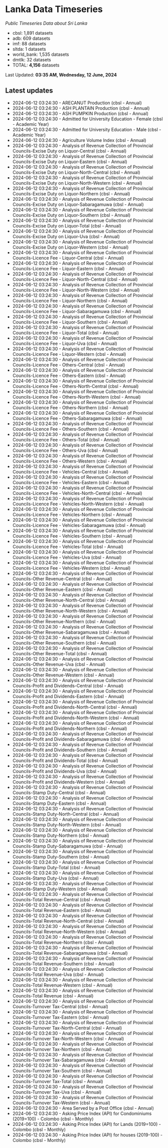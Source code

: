 # Lanka Data Timeseries
*Public Timeseries Data about Sri Lanka*

* cbsl: 1,891 datasets
* adb: 609 datasets
* imf: 88 datasets
* sltda: 1 datasets
* world_bank: 1,535 datasets
* dmtlk: 32 datasets
* TOTAL: **4,156** datasets

Last Updated: **03:35 AM, Wednesday, 12 June, 2024**

## Latest updates

* 2024-06-12 03:24:30 - ARECANUT Production (cbsl - Annual)
* 2024-06-12 03:24:30 - ASH PLANTAIN Production (cbsl - Annual)
* 2024-06-12 03:24:30 - ASH PUMPKIN Production (cbsl - Annual)
* 2024-06-12 03:24:30 - Admitted for University Education - Female (cbsl - Academic Year)
* 2024-06-12 03:24:30 - Admitted for University Education - Male (cbsl - Academic Year)
* 2024-06-12 03:24:30 - Agriculture Volume Index (cbsl - Annual)
* 2024-06-12 03:24:30 - Analysis of Revenue Collection of Provincial Councils-Excise Duty on Liquor-Central (cbsl - Annual)
* 2024-06-12 03:24:30 - Analysis of Revenue Collection of Provincial Councils-Excise Duty on Liquor-Eastern (cbsl - Annual)
* 2024-06-12 03:24:30 - Analysis of Revenue Collection of Provincial Councils-Excise Duty on Liquor-North-Central (cbsl - Annual)
* 2024-06-12 03:24:30 - Analysis of Revenue Collection of Provincial Councils-Excise Duty on Liquor-North-Western (cbsl - Annual)
* 2024-06-12 03:24:30 - Analysis of Revenue Collection of Provincial Councils-Excise Duty on Liquor-Northern (cbsl - Annual)
* 2024-06-12 03:24:30 - Analysis of Revenue Collection of Provincial Councils-Excise Duty on Liquor-Sabaragamuwa (cbsl - Annual)
* 2024-06-12 03:24:30 - Analysis of Revenue Collection of Provincial Councils-Excise Duty on Liquor-Southern (cbsl - Annual)
* 2024-06-12 03:24:30 - Analysis of Revenue Collection of Provincial Councils-Excise Duty on Liquor-Total (cbsl - Annual)
* 2024-06-12 03:24:30 - Analysis of Revenue Collection of Provincial Councils-Excise Duty on Liquor-Uva (cbsl - Annual)
* 2024-06-12 03:24:30 - Analysis of Revenue Collection of Provincial Councils-Excise Duty on Liquor-Western (cbsl - Annual)
* 2024-06-12 03:24:30 - Analysis of Revenue Collection of Provincial Councils-Licence Fee - Liquor-Central (cbsl - Annual)
* 2024-06-12 03:24:30 - Analysis of Revenue Collection of Provincial Councils-Licence Fee - Liquor-Eastern (cbsl - Annual)
* 2024-06-12 03:24:30 - Analysis of Revenue Collection of Provincial Councils-Licence Fee - Liquor-North-Central (cbsl - Annual)
* 2024-06-12 03:24:30 - Analysis of Revenue Collection of Provincial Councils-Licence Fee - Liquor-North-Western (cbsl - Annual)
* 2024-06-12 03:24:30 - Analysis of Revenue Collection of Provincial Councils-Licence Fee - Liquor-Northern (cbsl - Annual)
* 2024-06-12 03:24:30 - Analysis of Revenue Collection of Provincial Councils-Licence Fee - Liquor-Sabaragamuwa (cbsl - Annual)
* 2024-06-12 03:24:30 - Analysis of Revenue Collection of Provincial Councils-Licence Fee - Liquor-Southern (cbsl - Annual)
* 2024-06-12 03:24:30 - Analysis of Revenue Collection of Provincial Councils-Licence Fee - Liquor-Total (cbsl - Annual)
* 2024-06-12 03:24:30 - Analysis of Revenue Collection of Provincial Councils-Licence Fee - Liquor-Uva (cbsl - Annual)
* 2024-06-12 03:24:30 - Analysis of Revenue Collection of Provincial Councils-Licence Fee - Liquor-Western (cbsl - Annual)
* 2024-06-12 03:24:30 - Analysis of Revenue Collection of Provincial Councils-Licence Fee - Others-Central (cbsl - Annual)
* 2024-06-12 03:24:30 - Analysis of Revenue Collection of Provincial Councils-Licence Fee - Others-Eastern (cbsl - Annual)
* 2024-06-12 03:24:30 - Analysis of Revenue Collection of Provincial Councils-Licence Fee - Others-North-Central (cbsl - Annual)
* 2024-06-12 03:24:30 - Analysis of Revenue Collection of Provincial Councils-Licence Fee - Others-North-Western (cbsl - Annual)
* 2024-06-12 03:24:30 - Analysis of Revenue Collection of Provincial Councils-Licence Fee - Others-Northern (cbsl - Annual)
* 2024-06-12 03:24:30 - Analysis of Revenue Collection of Provincial Councils-Licence Fee - Others-Sabaragamuwa (cbsl - Annual)
* 2024-06-12 03:24:30 - Analysis of Revenue Collection of Provincial Councils-Licence Fee - Others-Southern (cbsl - Annual)
* 2024-06-12 03:24:30 - Analysis of Revenue Collection of Provincial Councils-Licence Fee - Others-Total (cbsl - Annual)
* 2024-06-12 03:24:30 - Analysis of Revenue Collection of Provincial Councils-Licence Fee - Others-Uva (cbsl - Annual)
* 2024-06-12 03:24:30 - Analysis of Revenue Collection of Provincial Councils-Licence Fee - Others-Western (cbsl - Annual)
* 2024-06-12 03:24:30 - Analysis of Revenue Collection of Provincial Councils-Licence Fee - Vehicles-Central (cbsl - Annual)
* 2024-06-12 03:24:30 - Analysis of Revenue Collection of Provincial Councils-Licence Fee - Vehicles-Eastern (cbsl - Annual)
* 2024-06-12 03:24:30 - Analysis of Revenue Collection of Provincial Councils-Licence Fee - Vehicles-North-Central (cbsl - Annual)
* 2024-06-12 03:24:30 - Analysis of Revenue Collection of Provincial Councils-Licence Fee - Vehicles-North-Western (cbsl - Annual)
* 2024-06-12 03:24:30 - Analysis of Revenue Collection of Provincial Councils-Licence Fee - Vehicles-Northern (cbsl - Annual)
* 2024-06-12 03:24:30 - Analysis of Revenue Collection of Provincial Councils-Licence Fee - Vehicles-Sabaragamuwa (cbsl - Annual)
* 2024-06-12 03:24:30 - Analysis of Revenue Collection of Provincial Councils-Licence Fee - Vehicles-Southern (cbsl - Annual)
* 2024-06-12 03:24:30 - Analysis of Revenue Collection of Provincial Councils-Licence Fee - Vehicles-Total (cbsl - Annual)
* 2024-06-12 03:24:30 - Analysis of Revenue Collection of Provincial Councils-Licence Fee - Vehicles-Uva (cbsl - Annual)
* 2024-06-12 03:24:30 - Analysis of Revenue Collection of Provincial Councils-Licence Fee - Vehicles-Western (cbsl - Annual)
* 2024-06-12 03:24:30 - Analysis of Revenue Collection of Provincial Councils-Other Revenue-Central (cbsl - Annual)
* 2024-06-12 03:24:30 - Analysis of Revenue Collection of Provincial Councils-Other Revenue-Eastern (cbsl - Annual)
* 2024-06-12 03:24:30 - Analysis of Revenue Collection of Provincial Councils-Other Revenue-North-Central (cbsl - Annual)
* 2024-06-12 03:24:30 - Analysis of Revenue Collection of Provincial Councils-Other Revenue-North-Western (cbsl - Annual)
* 2024-06-12 03:24:30 - Analysis of Revenue Collection of Provincial Councils-Other Revenue-Northern (cbsl - Annual)
* 2024-06-12 03:24:30 - Analysis of Revenue Collection of Provincial Councils-Other Revenue-Sabaragamuwa (cbsl - Annual)
* 2024-06-12 03:24:30 - Analysis of Revenue Collection of Provincial Councils-Other Revenue-Southern (cbsl - Annual)
* 2024-06-12 03:24:30 - Analysis of Revenue Collection of Provincial Councils-Other Revenue-Total (cbsl - Annual)
* 2024-06-12 03:24:30 - Analysis of Revenue Collection of Provincial Councils-Other Revenue-Uva (cbsl - Annual)
* 2024-06-12 03:24:30 - Analysis of Revenue Collection of Provincial Councils-Other Revenue-Western (cbsl - Annual)
* 2024-06-12 03:24:30 - Analysis of Revenue Collection of Provincial Councils-Profit and Dividends-Central (cbsl - Annual)
* 2024-06-12 03:24:30 - Analysis of Revenue Collection of Provincial Councils-Profit and Dividends-Eastern (cbsl - Annual)
* 2024-06-12 03:24:30 - Analysis of Revenue Collection of Provincial Councils-Profit and Dividends-North-Central (cbsl - Annual)
* 2024-06-12 03:24:30 - Analysis of Revenue Collection of Provincial Councils-Profit and Dividends-North-Western (cbsl - Annual)
* 2024-06-12 03:24:30 - Analysis of Revenue Collection of Provincial Councils-Profit and Dividends-Northern (cbsl - Annual)
* 2024-06-12 03:24:30 - Analysis of Revenue Collection of Provincial Councils-Profit and Dividends-Sabaragamuwa (cbsl - Annual)
* 2024-06-12 03:24:30 - Analysis of Revenue Collection of Provincial Councils-Profit and Dividends-Southern (cbsl - Annual)
* 2024-06-12 03:24:30 - Analysis of Revenue Collection of Provincial Councils-Profit and Dividends-Total (cbsl - Annual)
* 2024-06-12 03:24:30 - Analysis of Revenue Collection of Provincial Councils-Profit and Dividends-Uva (cbsl - Annual)
* 2024-06-12 03:24:30 - Analysis of Revenue Collection of Provincial Councils-Profit and Dividends-Western (cbsl - Annual)
* 2024-06-12 03:24:30 - Analysis of Revenue Collection of Provincial Councils-Stamp Duty-Central (cbsl - Annual)
* 2024-06-12 03:24:30 - Analysis of Revenue Collection of Provincial Councils-Stamp Duty-Eastern (cbsl - Annual)
* 2024-06-12 03:24:30 - Analysis of Revenue Collection of Provincial Councils-Stamp Duty-North-Central (cbsl - Annual)
* 2024-06-12 03:24:30 - Analysis of Revenue Collection of Provincial Councils-Stamp Duty-North-Western (cbsl - Annual)
* 2024-06-12 03:24:30 - Analysis of Revenue Collection of Provincial Councils-Stamp Duty-Northern (cbsl - Annual)
* 2024-06-12 03:24:30 - Analysis of Revenue Collection of Provincial Councils-Stamp Duty-Sabaragamuwa (cbsl - Annual)
* 2024-06-12 03:24:30 - Analysis of Revenue Collection of Provincial Councils-Stamp Duty-Southern (cbsl - Annual)
* 2024-06-12 03:24:30 - Analysis of Revenue Collection of Provincial Councils-Stamp Duty-Total (cbsl - Annual)
* 2024-06-12 03:24:30 - Analysis of Revenue Collection of Provincial Councils-Stamp Duty-Uva (cbsl - Annual)
* 2024-06-12 03:24:30 - Analysis of Revenue Collection of Provincial Councils-Stamp Duty-Western (cbsl - Annual)
* 2024-06-12 03:24:30 - Analysis of Revenue Collection of Provincial Councils-Total Revenue-Central (cbsl - Annual)
* 2024-06-12 03:24:30 - Analysis of Revenue Collection of Provincial Councils-Total Revenue-Eastern (cbsl - Annual)
* 2024-06-12 03:24:30 - Analysis of Revenue Collection of Provincial Councils-Total Revenue-North-Central (cbsl - Annual)
* 2024-06-12 03:24:30 - Analysis of Revenue Collection of Provincial Councils-Total Revenue-North-Western (cbsl - Annual)
* 2024-06-12 03:24:30 - Analysis of Revenue Collection of Provincial Councils-Total Revenue-Northern (cbsl - Annual)
* 2024-06-12 03:24:30 - Analysis of Revenue Collection of Provincial Councils-Total Revenue-Sabaragamuwa (cbsl - Annual)
* 2024-06-12 03:24:30 - Analysis of Revenue Collection of Provincial Councils-Total Revenue-Southern (cbsl - Annual)
* 2024-06-12 03:24:30 - Analysis of Revenue Collection of Provincial Councils-Total Revenue-Uva (cbsl - Annual)
* 2024-06-12 03:24:30 - Analysis of Revenue Collection of Provincial Councils-Total Revenue-Western (cbsl - Annual)
* 2024-06-12 03:24:30 - Analysis of Revenue Collection of Provincial Councils-Total Revenue (cbsl - Annual)
* 2024-06-12 03:24:30 - Analysis of Revenue Collection of Provincial Councils-Turnover Tax-Central (cbsl - Annual)
* 2024-06-12 03:24:30 - Analysis of Revenue Collection of Provincial Councils-Turnover Tax-Eastern (cbsl - Annual)
* 2024-06-12 03:24:30 - Analysis of Revenue Collection of Provincial Councils-Turnover Tax-North-Central (cbsl - Annual)
* 2024-06-12 03:24:30 - Analysis of Revenue Collection of Provincial Councils-Turnover Tax-North-Western (cbsl - Annual)
* 2024-06-12 03:24:30 - Analysis of Revenue Collection of Provincial Councils-Turnover Tax-Northern (cbsl - Annual)
* 2024-06-12 03:24:30 - Analysis of Revenue Collection of Provincial Councils-Turnover Tax-Sabaragamuwa (cbsl - Annual)
* 2024-06-12 03:24:30 - Analysis of Revenue Collection of Provincial Councils-Turnover Tax-Southern (cbsl - Annual)
* 2024-06-12 03:24:30 - Analysis of Revenue Collection of Provincial Councils-Turnover Tax-Total (cbsl - Annual)
* 2024-06-12 03:24:30 - Analysis of Revenue Collection of Provincial Councils-Turnover Tax-Uva (cbsl - Annual)
* 2024-06-12 03:24:30 - Analysis of Revenue Collection of Provincial Councils-Turnover Tax-Western (cbsl - Annual)
* 2024-06-12 03:24:30 - Area Served by a Post Office (cbsl - Annual)
* 2024-06-12 03:24:30 - Asking Price Index (API) for Condominiums (2019=100) - Colombo (cbsl - Monthly)
* 2024-06-12 03:24:30 - Asking Price Index (API) for Lands (2019=100) - Colombo (cbsl - Monthly)
* 2024-06-12 03:24:30 - Asking Price Index (API) for houses (2019-100) - Colombo (cbsl - Monthly)